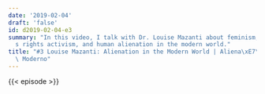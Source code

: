 ```yaml
---
date: '2019-02-04'
draft: 'false'
id: d2019-02-04-e3
summary: "In this video, I talk with Dr. Louise Mazanti about feminism, men\u2019\
  s rights activism, and human alienation in the modern world."
title: "#3 Louise Mazanti: Alienation in the Modern World | Aliena\xE7\xE3o no Mundo\
  \ Moderno"
---
```

{{< episode >}}
